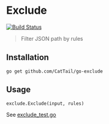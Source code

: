 # Exclude
[![Build Status](https://travis-ci.org/CatTail/go-exclude.svg)](https://travis-ci.org/CatTail/go-exclude)

> Filter JSON path by rules

## Installation

    go get github.com/CatTail/go-exclude

## Usage

    exclude.Exclude(input, rules)

See [exclude_test.go](exclude_test.go)
